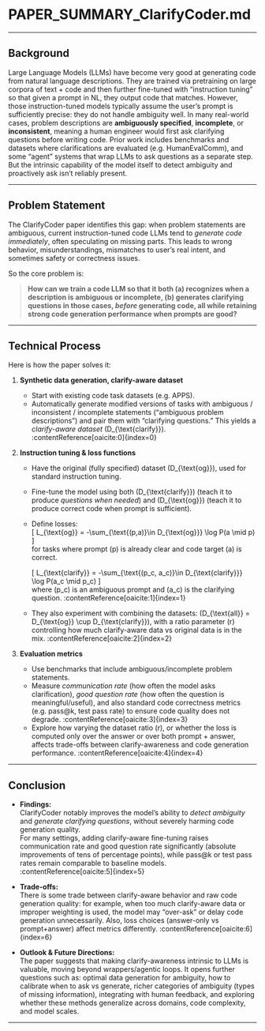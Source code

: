 # PAPER_SUMMARY_ClarifyCoder.md

---

##  Background  
Large Language Models (LLMs) have become very good at generating code from natural language descriptions. They are trained via pretraining on large corpora of text + code and then further fine-tuned with “instruction tuning” so that given a prompt in NL, they output code that matches. However, those instruction-tuned models typically assume the user’s prompt is sufficiently precise: they do not handle ambiguity well. In many real-world cases, problem descriptions are **ambiguously specified**, **incomplete**, or **inconsistent**, meaning a human engineer would first ask clarifying questions before writing code. Prior work includes benchmarks and datasets where clarifications are evaluated (e.g. HumanEvalComm), and some “agent” systems that wrap LLMs to ask questions as a separate step. But the intrinsic capability of the model itself to detect ambiguity and proactively ask isn’t reliably present.

---

## Problem Statement  
The ClarifyCoder paper identifies this gap: when problem statements are ambiguous, current instruction-tuned code LLMs tend to *generate code immediately*, often speculating on missing parts. This leads to wrong behavior, misunderstandings, mismatches to user’s real intent, and sometimes safety or correctness issues.

So the core problem is:

> **How can we train a code LLM so that it both (a) recognizes when a description is ambiguous or incomplete, (b) generates clarifying questions in those cases, *before* generating code, all while retaining strong code generation performance when prompts are good?**

---

##  Technical Process  

Here is how the paper solves it:

1. **Synthetic data generation, clarify-aware dataset**  
   - Start with existing code task datasets (e.g. APPS).  
   - Automatically generate modified versions of tasks with ambiguous / inconsistent / incomplete statements (“ambiguous problem descriptions”) and pair them with “clarifying questions.” This yields a *clarify-aware dataset* \(D_{\text{clarify}}\). :contentReference[oaicite:0]{index=0}

2. **Instruction tuning & loss functions**  
   - Have the original (fully specified) dataset \(D_{\text{og}}\), used for standard instruction tuning.  
   - Fine-tune the model using both \(D_{\text{clarify}}\) (teach it to produce *questions when needed*) and \(D_{\text{og}}\) (teach it to produce correct code when prompt is sufficient).  
   - Define losses:  
     \[
     L_{\text{og}} = -\sum_{\text{(p,a)}\in D_{\text{og}}} \log P(a \mid p)
     \]  
     for tasks where prompt \(p\) is already clear and code target \(a\) is correct.  
     
     \[
     L_{\text{clarify}} = -\sum_{\text{(p_c, a_c)}\in D_{\text{clarify}}} \log P(a_c \mid p_c)
     \]  
     where \(p_c\) is an ambiguous prompt and \(a_c\) is the clarifying question. :contentReference[oaicite:1]{index=1}

   - They also experiment with combining the datasets: \(D_{\text{all}} = D_{\text{og}} \cup D_{\text{clarify}}\), with a ratio parameter \(r\) controlling how much clarify-aware data vs original data is in the mix. :contentReference[oaicite:2]{index=2}

3. **Evaluation metrics** 
   - Use benchmarks that include ambiguous/incomplete problem statements.  
   - Measure *communication rate* (how often the model asks clarification), *good question rate* (how often the question is meaningful/useful), and also standard code correctness metrics (e.g. pass@k, test pass rate) to ensure code quality does not degrade. :contentReference[oaicite:3]{index=3}  
   - Explore how varying the dataset ratio \(r\), or whether the loss is computed only over the answer or over both prompt + answer, affects trade-offs between clarify-awareness and code generation performance. :contentReference[oaicite:4]{index=4}

---

## Conclusion 

- **Findings:**  
  ClarifyCoder notably improves the model’s ability to *detect ambiguity* and *generate clarifying questions*, without severely harming code generation quality.  
  For many settings, adding clarify-aware fine-tuning raises communication rate and good question rate significantly (absolute improvements of tens of percentage points), while pass@k or test pass rates remain comparable to baseline models. :contentReference[oaicite:5]{index=5}

- **Trade-offs:**  
  There is some trade between clarify-aware behavior and raw code generation quality: for example, when too much clarify-aware data or improper weighting is used, the model may “over-ask” or delay code generation unnecessarily. Also, loss choices (answer-only vs prompt+answer) affect metrics differently. :contentReference[oaicite:6]{index=6}

- **Outlook & Future Directions:**  
  The paper suggests that making clarify-awareness intrinsic to LLMs is valuable, moving beyond wrappers/agentic loops. It opens further questions such as: optimal data generation for ambiguity, how to calibrate when to ask vs generate, richer categories of ambiguity (types of missing information), integrating with human feedback, and exploring whether these methods generalize across domains, code complexity, and model scales.

---

